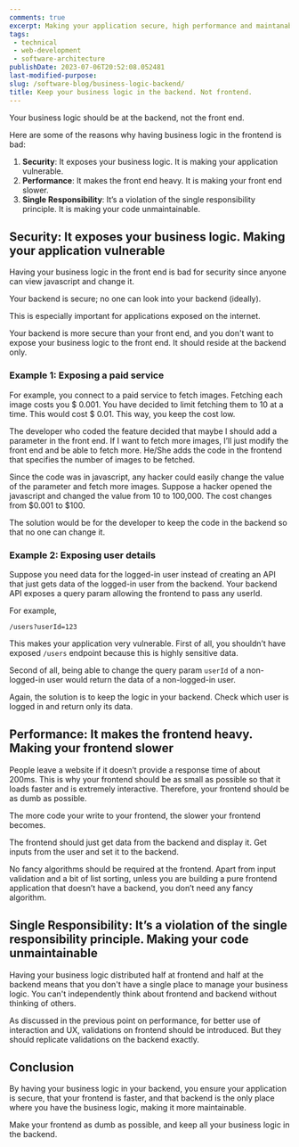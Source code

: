 ```yaml
---
comments: true
excerpt: Making your application secure, high performance and maintanable.
tags:
 - technical
 - web-development
 - software-architecture
publishDate: 2023-07-06T20:52:08.052481
last-modified-purpose:
slug: /software-blog/business-logic-backend/
title: Keep your business logic in the backend. Not frontend.
---
```


Your business logic should be at the backend, not the front end.

Here are some of the reasons why having business logic in the frontend is bad:

1. **Security**: It exposes your business logic. It is making your application vulnerable.
2. **Performance**: It makes the front end heavy. It is making your front end slower.
3. **Single Responsibility**: It’s a violation of the single responsibility principle. It is making your code unmaintainable.

## **Security**: It exposes your business logic. Making your application vulnerable

Having your business logic in the front end is bad for security since anyone can view javascript and change it.

Your backend is secure; no one can look into your backend (ideally).

This is especially important for applications exposed on the internet.

Your backend is more secure than your front end, and you don't want to expose your business logic to the front end. It should reside at the backend only.

### Example 1: Exposing a paid service

For example, you connect to a paid service to fetch images. Fetching each image costs you $ 0.001. You have decided to limit fetching them to 10 at a time. This would cost $ 0.01. This way, you keep the cost low.

The developer who coded the feature decided that maybe I should add a parameter in the front end. If I want to fetch more images, I’ll just modify the front end and be able to fetch more. He/She adds the code in the frontend that specifies the number of images to be fetched.

Since the code was in javascript, any hacker could easily change the value of the parameter and fetch more images. Suppose a hacker opened the javascript and changed the value from 10 to 100,000. The cost changes from $0.001 to $100.

The solution would be for the developer to keep the code in the backend so that no one can change it.

### Example 2: Exposing user details

Suppose you need data for the logged-in user instead of creating an API that just gets data of the logged-in user from the backend. Your backend API exposes a query param allowing the frontend to pass any userId.

For example,

```
/users?userId=123
```

This makes your application very vulnerable. First of all, you shouldn’t have exposed `/users` endpoint because this is highly sensitive data.

Second of all, being able to change the query param `userId` of a non-logged-in user would return the data of a non-logged-in user.

Again, the solution is to keep the logic in your backend. Check which user is logged in and return only its data.

## **Performance**: It makes the frontend heavy. Making your frontend slower

People leave a website if it doesn’t provide a response time of about 200ms. This is why your frontend should be as small as possible so that it loads faster and is extremely interactive. Therefore, your frontend should be as dumb as possible.

The more code your write to your frontend, the slower your frontend becomes.

The frontend should just get data from the backend and display it. Get inputs from the user and set it to the backend.

No fancy algorithms should be required at the frontend. Apart from input validation and a bit of list sorting, unless you are building a pure frontend application that doesn’t have a backend, you don’t need any fancy algorithm.

## **Single Responsibility**: It’s a violation of the single responsibility principle. Making your code unmaintainable

Having your business logic distributed half at frontend and half at the backend means that you don't have a single place to manage your business logic. You can't independently think about frontend and backend without thinking of others.

As discussed in the previous point on performance, for better use of interaction and UX, validations on frontend should be introduced. But they should replicate validations on the backend exactly.

## Conclusion

By having your business logic in your backend, you ensure your application is secure, that your frontend is faster, and that backend is the only place where you have the business logic, making it more maintainable.

Make your frontend as dumb as possible, and keep all your business logic in the backend.